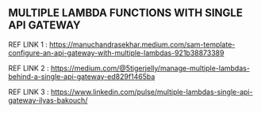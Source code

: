 

## MULTIPLE LAMBDA FUNCTIONS WITH SINGLE API GATEWAY


REF LINK 1 : https://manuchandrasekhar.medium.com/sam-template-configure-an-api-gateway-with-multiple-lambdas-921b38873389

REF LINK 2 : https://medium.com/@5tigerjelly/manage-multiple-lambdas-behind-a-single-api-gateway-ed829f1465ba

REF LINK 3 : https://www.linkedin.com/pulse/multiple-lambdas-single-api-gateway-ilyas-bakouch/

